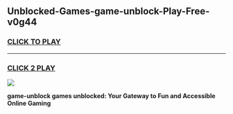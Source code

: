 
## Unblocked-Games-game-unblock-Play-Free-v0g44
<h3>
<a href="https://premium76.site?title=game-unblock&ref=10A">CLICK TO PLAY</a></h3>
<hr>

<h3>
<a href="https://premium76.site?title=game-unblock&ref=10A">CLICK 2 PLAY</a>
  
</h3>

<a href="https://premium76.site?title=game-unblock&ref=10A"><img src="https://clearcache.store/games.png"></a>


**game-unblock games unblocked: Your Gateway to Fun and Accessible Online Gaming**
